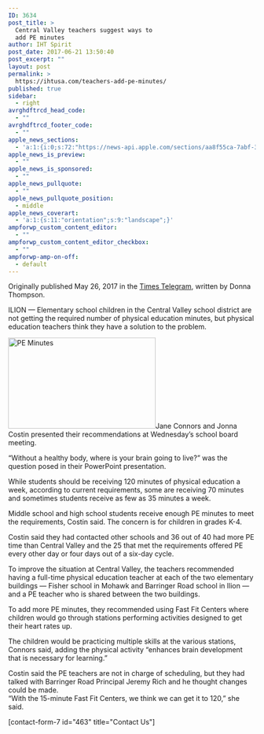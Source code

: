```yaml
---
ID: 3634
post_title: >
  Central Valley teachers suggest ways to
  add PE minutes
author: IHT Spirit
post_date: 2017-06-21 13:50:40
post_excerpt: ""
layout: post
permalink: >
  https://ihtusa.com/teachers-add-pe-minutes/
published: true
sidebar:
  - right
avrghdftrcd_head_code:
  - ""
avrghdftrcd_footer_code:
  - ""
apple_news_sections:
  - 'a:1:{i:0;s:72:"https://news-api.apple.com/sections/aa8f55ca-7abf-3ed0-a6c4-79170654793d";}'
apple_news_is_preview:
  - ""
apple_news_is_sponsored:
  - ""
apple_news_pullquote:
  - ""
apple_news_pullquote_position:
  - middle
apple_news_coverart:
  - 'a:1:{s:11:"orientation";s:9:"landscape";}'
ampforwp_custom_content_editor:
  - ""
ampforwp_custom_content_editor_checkbox:
  - ""
ampforwp-amp-on-off:
  - default
---
```

Originally published May 26, 2017 in the <a href="http://www.timestelegram.com/news/20170526/central-valley-teachers-suggest-ways-to-add-pe-minutes" target="_blank" rel="noopener">Times Telegram</a>, written by Donna Thompson.

ILION — Elementary school children in the Central Valley school district are not getting the required number of physical education minutes, but physical education teachers think they have a solution to the problem.

<a href="https://ihtusa.com/wp-content/uploads/2017/06/2017-01-27_1883-e1498070945976.jpg"><img class="alignleft wp-image-3635 size-medium" src="https://ihtusa.com/wp-content/uploads/2017/06/2017-01-27_1883-300x185.jpg" alt="PE Minutes" width="300" height="185" /></a>Jane Connors and Jonna Costin presented their recommendations at Wednesday’s school board meeting.

<!--more-->“Without a healthy body, where is your brain going to live?” was the question posed in their PowerPoint presentation.

While students should be receiving 120 minutes of physical education a week, according to current requirements, some are receiving 70 minutes and sometimes students receive as few as 35 minutes a week.

Middle school and high school students receive enough PE minutes to meet the requirements, Costin said. The concern is for children in grades K-4.

Costin said they had contacted other schools and 36 out of 40 had more PE time than Central Valley and the 25 that met the requirements offered PE every other day or four days out of a six-day cycle.

To improve the situation at Central Valley, the teachers recommended having a full-time physical education teacher at each of the two elementary buildings — Fisher school in Mohawk and Barringer Road school in Ilion — and a PE teacher who is shared between the two buildings.

To add more PE minutes, they recommended using Fast Fit Centers where children would go through stations performing activities designed to get their heart rates up.

The children would be practicing multiple skills at the various stations, Connors said, adding the physical activity “enhances brain development that is necessary for learning.”
<div class="ad-container">
<div id="lazyad-0" class="ad ad-300x250" data-gh-lazy-ad-loaded="true" data-gh-lazy-ad-bucket-targeting="{&quot;keyword&quot;:&quot;Happening Now,Top Stories&quot;,&quot;ad-type&quot;:&quot;standard&quot;,&quot;slot&quot;:&quot;View Plus Med Rec&quot;,&quot;sov&quot;:&quot;Standalone&quot;}" data-dimensions="[300,250]" data-google-query-id="CKjvmvDIz9QCFU6JaQodonAMPA">
<div id="google_ads_iframe_/11564835/timestelegram.com/news_5__container__">Costin said the PE teachers are not in charge of scheduling, but they had talked with Barringer Road Principal Jeremy Rich and he thought changes could be made.</div>
</div>
</div>
“With the 15-minute Fast Fit Centers, we think we can get it to 120,” she said.

[contact-form-7 id="463" title="Contact Us"]